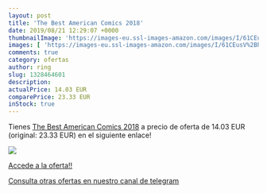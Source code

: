```yaml
---
layout: post
title: 'The Best American Comics 2018'
date: 2019/08/21 12:29:07 +0000
thumbnailImage: 'https://images-eu.ssl-images-amazon.com/images/I/61CEusV%2BhWL._SL200_.jpg'
images: [ 'https://images-eu.ssl-images-amazon.com/images/I/61CEusV%2BhWL._SL200_.jpg' ]
comments: true
category: ofertas
author: ring
slug: 1328464601
description:
actualPrice: 14.03 EUR
comparePrice: 23.33 EUR
inStock: true
---
```


Tienes [The Best American Comics 2018](https://www.amazon.com/dp/1328464601/?tag=redken08-20) a precio de oferta de 14.03 EUR (original: 23.33 EUR) en el siguiente enlace!

[![](https://images-eu.ssl-images-amazon.com/images/I/61CEusV%2BhWL._SL200_.jpg)](https://www.amazon.com/dp/1328464601/?tag=redken08-20)

[Accede a la oferta!!](https://www.amazon.com/dp/1328464601/?tag=redken08-20)

[Consulta otras ofertas en nuestro canal de telegram](https://t.me/s/ofertas25)
